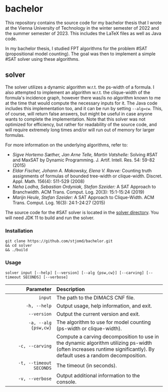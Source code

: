 # bachelor

This repository contains the source code for my bachelor thesis that I wrote at the Vienna University of Technology in the winter semester of 2022 and the summer semester of 2023.
This includes the LaTeX files as well as Java code.

In my bachelor thesis, I studied FPT algorithms for the problem #SAT (propositional model counting). The goal was then to implement a simple #SAT solver using these algorithms.

## solver

The solver utilizes a dynamic algorithm w.r.t. the ps-width of a formula. I also attempted to implement an algorithm w.r.t. the clique-width of the formula's incidence graph, however there was/is no algorithm known to me at the time that would compute the necessary inputs for it.
The Java code includes this implementation too, and it can be run by setting `--alg=cw`.
This, of course, will return false answers, but might be useful in case anyone wants to complete the implementation.
Note that this solver was not optimized for efficiency, but rather for readability of the source code, and will require extremely long times and/or will run out of memory for larger formulas.

For more information on the underlying algorithms, refer to:
- *Sigve Hortemo Sæther, Jan Arne Telle, Martin Vatshelle:* Solving #SAT and MaxSAT by Dynamic Programming. J. Artif. Intell. Res. 54: 59-82 (2015)
- *Eldar Fischer, Johann A. Makowsky, Elena V. Ravve:* Counting truth assignments of formulas of bounded tree-width or clique-width. Discret. Appl. Math. 156(4): 511-529 (2008)
- *Neha Lodha, Sebastian Ordyniak, Stefan Szeider:* A SAT Approach to Branchwidth. ACM Trans. Comput. Log. 20(3): 15:1-15:24 (2019)
- *Marijn Heule, Stefan Szeider:* A SAT Approach to Clique-Width. ACM Trans. Comput. Log. 16(3): 24:1-24:27 (2015)

The source code for the #SAT solver is located in the [solver directory](solver/). You will need JDK 11 to build and run the solver.

### Installation
```
git clone https://github.com/stjomd/bachelor.git
&& cd solver
&& ./build
```

### Usage

```
solver input [--help] [--version] [--alg {psw,cw}] [--carving] [--timeout SECONDS] [--verbose]
```
| &nbsp;&nbsp;&nbsp;&nbsp;&nbsp;&nbsp;&nbsp;&nbsp;&nbsp;&nbsp;&nbsp;&nbsp;Parameter | Description
| --: | :----
| `input` | The path to the DIMACS CNF file.
| `-h, --help` | Output usage, help information, and exit.
| `--version` | Output the current version and exit.
| `-a, --alg {psw,cw}` | The algorithm to use for model counting (ps-width or clique-width).
| `-c, --carving` | Compute a carving decomposition to use in the dynamic algorithm utilizing ps-width (often increases runtime significantly). By default uses a random decomposition.
| `-t, --timeout SECONDS` | The timeout (in seconds).
| `-v, --verbose` | Output additional information to the console.

